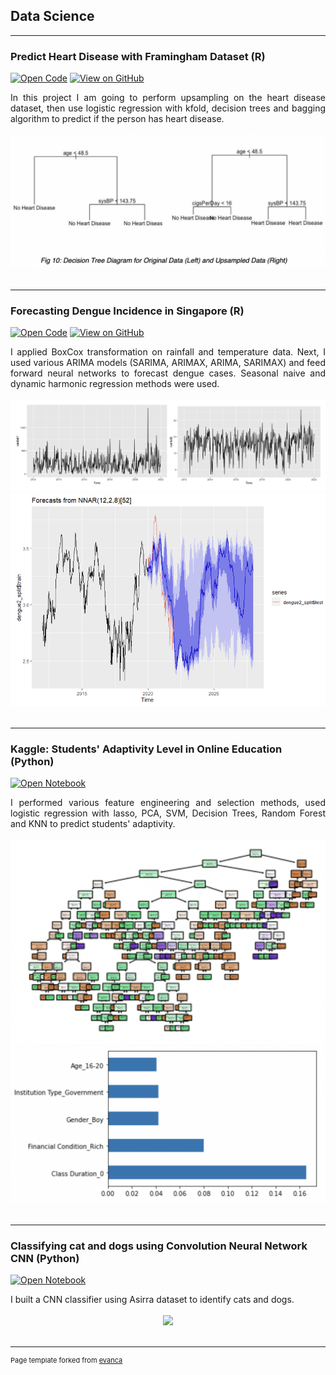 ## Data Science

---
### Predict Heart Disease with Framingham Dataset (R)

[![Open Code](https://img.shields.io/badge/R-Open_Code-9cf?logo=R)](https://github.com/charmainelwy/Framingham/blob/master/framingham.R)
[![View on GitHub](https://img.shields.io/badge/GitHub-View_on_GitHub-blue?logo=GitHub)](https://github.com/charmainelwy/Framingham)

<div style="text-align: justify">In this project I am going to perform upsampling on the heart disease dataset, then use logistic regression with kfold, decision trees and bagging algorithm to predict if the person has heart disease.</div>
<br>
<center><img src="images/framingham.png"/></center>
<br>

---
### Forecasting Dengue Incidence in Singapore (R)

[![Open Code](https://img.shields.io/badge/r-%23276DC3.svg?style=for-the-badge&logo=r&logoColor=white)](https://github.com/charmainelwy/dengueforecasting/blob/main/code.R)
[![View on GitHub](https://img.shields.io/badge/GitHub-View_on_GitHub-blue?logo=GitHub)](https://github.com/charmainelwy/dengueforecasting/blob/main/Project%20Report.docx)

<div style="text-align: justify">I applied BoxCox transformation on rainfall and temperature data. Next, I used various ARIMA models (SARIMA, ARIMAX, ARIMA, SARIMAX) and feed forward neural networks to forecast dengue cases. Seasonal naive and dynamic harmonic regression methods were used. </div>
<br>
<center><img src="images/boxcox.png"/></center>
<center><img src="images/nnetar.png"/></center>
<br>

---
### Kaggle: Students' Adaptivity Level in Online Education (Python)

[![Open Notebook](https://img.shields.io/badge/python-3670A0?style=for-the-badge&logo=python&logoColor=ffdd54)](https://www.kaggle.com/code/charmainelee/feature-selection-with-logit-svc-dt-rf)

<div style="text-align: justify">I performed various feature engineering and selection methods, used logistic regression with lasso, PCA, SVM, Decision Trees, Random Forest and KNN to predict students' adaptivity. </div>
<br>
<center><img src="images/kaggle.png"/></center>
<center><img src="images/kaggle2.png"/></center>
<br>

---
### Classifying cat and dogs using Convolution Neural Network CNN (Python)

[![Open Notebook](https://img.shields.io/badge/python-3670A0?style=for-the-badge&logo=python&logoColor=ffdd54)](https://github.com/charmainelwy/catsdogs)

<div style="text-align: justify">I built a CNN classifier using Asirra dataset to identify cats and dogs. </div>
<br>
<center><img src="images/catdog.jpg"/></center>
<br>

---
<p style="font-size:11px">Page template forked from <a href="https://github.com/evanca/quick-portfolio">evanca</a></p>
<!-- Remove above link if you don't want to attibute -->
